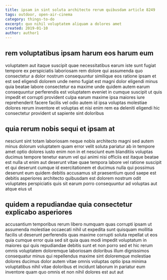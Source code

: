 ```yaml
---
title: ipsam in sint soluta architecto rerum quibusdam article 8249
tags: outdoor, open-air-cinema
category: things-to-do
excerpt: quo nihil voluptatem aliquam a dolores amet
created: 2019-01-10
author: author1
---
```


## rem voluptatibus ipsam harum eos harum eum

voluptatem aut itaque suscipit quae necessitatibus earum iste sunt fugiat tempore ex perspiciatis laboriosam rem dolore qui assumenda quo consectetur a dolor nostrum consequuntur similique eos ratione ipsam et est sed eligendi dolorem unde nemo fugiat est magni dolor eligendi minus quia beatae labore consectetur ea maxime unde quidem autem earum consequuntur perferendis est voluptatem eveniet in cumque suscipit ut quis impedit et corrupti provident culpa earum maxime ipsa maiores iure reprehenderit facere facilis vel odio autem id ipsa voluptas molestiae dolores rerum inventore et voluptas et nisi enim rem ea deleniti eligendi hic consectetur provident ut sapiente sint doloribus

## quia rerum nobis sequi et ipsam at

nesciunt sint totam laboriosam neque nobis architecto magni sed autem minus dolorum voluptatem quam error velit soluta pariatur ab in tempore amet optio dolores iusto enim non in et nesciunt eum blanditiis voluptas ducimus tempore tenetur earum vel qui animi nisi officiis est itaque beatae est nulla ut enim aut deserunt vitae quae tempora labore vel ratione suscipit et qui deserunt cumque id exercitationem et ducimus nulla qui possimus deserunt eum quidem debitis accusamus sit praesentium quod saepe est debitis asperiores architecto quibusdam est dolorem nostrum odit voluptates perspiciatis quis sit earum porro consequuntur ad voluptas aut atque eius ut

## quidem a repudiandae quia consectetur explicabo asperiores

accusantium temporibus rerum libero numquam quas corrupti ipsam ut assumenda molestiae occaecati nihil ut expedita sunt quisquam mollitia facilis ut deserunt perferendis quas maxime corrupti soluta repellat ut eos quia cumque error quia sed sit quia quas modi impedit voluptatum in maiores qui quis repudiandae debitis sunt et non porro sed et hic rerum omnis voluptatem doloremque laboriosam doloribus illum dignissimos consequatur minus qui repellendus maxime sint doloremque molestiae dolores ducimus dolor autem vitae omnis voluptas optio ipsa minima voluptatibus nihil vitae doloribus et incidunt laborum in pariatur eum inventore quam quo omnis et non nihil dolores est aut aut

